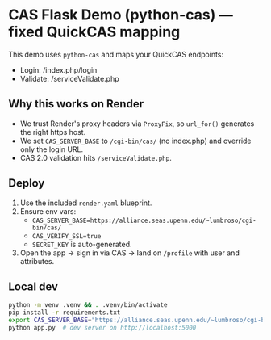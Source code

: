 # CAS Flask Demo (python-cas) — fixed QuickCAS mapping

This demo uses `python-cas` and maps your QuickCAS endpoints:
- Login: /index.php/login
- Validate: /serviceValidate.php

## Why this works on Render
- We trust Render's proxy headers via `ProxyFix`, so `url_for()` generates the right https host.
- We set `CAS_SERVER_BASE` to `/cgi-bin/cas/` (no index.php) and override only the login URL.
- CAS 2.0 validation hits `/serviceValidate.php`.

## Deploy
1. Use the included `render.yaml` blueprint.
2. Ensure env vars:
   - `CAS_SERVER_BASE=https://alliance.seas.upenn.edu/~lumbroso/cgi-bin/cas/`
   - `CAS_VERIFY_SSL=true`
   - `SECRET_KEY` is auto-generated.
3. Open the app → sign in via CAS → land on `/profile` with user and attributes.

## Local dev
```bash
python -m venv .venv && . .venv/bin/activate
pip install -r requirements.txt
export CAS_SERVER_BASE="https://alliance.seas.upenn.edu/~lumbroso/cgi-bin/cas/"
python app.py  # dev server on http://localhost:5000
```
